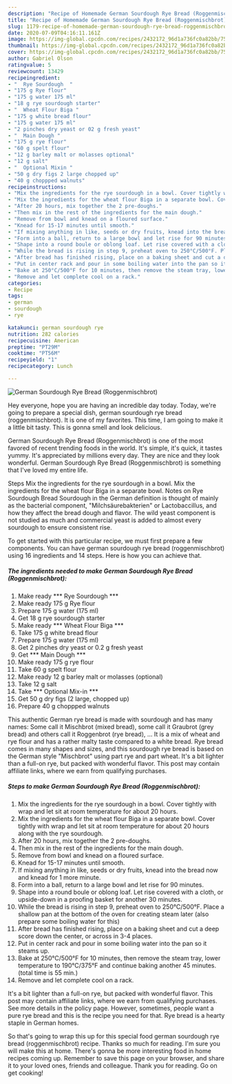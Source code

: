 ```yaml
---
description: "Recipe of Homemade German Sourdough Rye Bread (Roggenmischbrot)"
title: "Recipe of Homemade German Sourdough Rye Bread (Roggenmischbrot)"
slug: 1179-recipe-of-homemade-german-sourdough-rye-bread-roggenmischbrot
date: 2020-07-09T04:16:11.161Z
image: https://img-global.cpcdn.com/recipes/2432172_96d1a736fc0a82bb/751x532cq70/german-sourdough-rye-bread-roggenmischbrot-recipe-main-photo.jpg
thumbnail: https://img-global.cpcdn.com/recipes/2432172_96d1a736fc0a82bb/751x532cq70/german-sourdough-rye-bread-roggenmischbrot-recipe-main-photo.jpg
cover: https://img-global.cpcdn.com/recipes/2432172_96d1a736fc0a82bb/751x532cq70/german-sourdough-rye-bread-roggenmischbrot-recipe-main-photo.jpg
author: Gabriel Olson
ratingvalue: 5
reviewcount: 13429
recipeingredient:
- "  Rye Sourdough  "
- "175 g Rye flour"
- "175 g water 175 ml"
- "18 g rye sourdough starter"
- "  Wheat Flour Biga "
- "175 g white bread flour"
- "175 g water 175 ml"
- "2 pinches dry yeast or 02 g fresh yeast"
- "  Main Dough "
- "175 g rye flour"
- "60 g spelt flour"
- "12 g barley malt or molasses optional"
- "12 g salt"
- "  Optional Mixin "
- "50 g dry figs 2 large chopped up"
- "40 g choppped walnuts"
recipeinstructions:
- "Mix the ingredients for the rye sourdough in a bowl. Cover tightly with wrap and let sit at room temperature for about 20 hours."
- "Mix the ingredients for the wheat flour Biga in a separate bowl. Cover tightly with wrap and let sit at room temperature for about 20 hours along with the rye sourdough."
- "After 20 hours, mix together the 2 pre-doughs."
- "Then mix in the rest of the ingredients for the main dough."
- "Remove from bowl and knead on a floured surface."
- "Knead for 15-17 minutes until smooth."
- "If mixing anything in like, seeds or dry fruits, knead into the bread now and knead for 1 more minute."
- "Form into a ball, return to a large bowl and let rise for 90 minutes."
- "Shape into a round boule or oblong loaf. Let rise covered with a cloth, or upside-down in a proofing basket for another 30 minutes."
- "While the bread is rising in step 9, preheat oven to 250°C/500°F. Place a shallow pan at the bottom of the oven for creating steam later (also prepare some boiling water for this)"
- "After bread has finished rising, place on a baking sheet and cut a deep score down the center, or across in 3-4 places."
- "Put in center rack and pour in some boiling water into the pan so it steams up."
- "Bake at 250°C/500°F for 10 minutes, then remove the steam tray, lower temperature to 190°C/375°F and continue baking another 45 minutes. (total time is 55 min.)"
- "Remove and let complete cool on a rack."
categories:
- Recipe
tags:
- german
- sourdough
- rye

katakunci: german sourdough rye 
nutrition: 282 calories
recipecuisine: American
preptime: "PT29M"
cooktime: "PT56M"
recipeyield: "1"
recipecategory: Lunch

---
```



![German Sourdough Rye Bread (Roggenmischbrot)](https://img-global.cpcdn.com/recipes/2432172_96d1a736fc0a82bb/751x532cq70/german-sourdough-rye-bread-roggenmischbrot-recipe-main-photo.jpg)

Hey everyone, hope you are having an incredible day today. Today, we're going to prepare a special dish, german sourdough rye bread (roggenmischbrot). It is one of my favorites. This time, I am going to make it a little bit tasty. This is gonna smell and look delicious.

German Sourdough Rye Bread (Roggenmischbrot) is one of the most favored of recent trending foods in the world. It's simple, it's quick, it tastes yummy. It's appreciated by millions every day. They are nice and they look wonderful. German Sourdough Rye Bread (Roggenmischbrot) is something that I've loved my entire life.

Steps Mix the ingredients for the rye sourdough in a bowl. Mix the ingredients for the wheat flour Biga in a separate bowl. Notes on Rye Sourdough Bread Sourdough in the German definition is thought of mainly as the bacterial component, &#34;Milchsäurebakterien&#34; or Lactobaccillus, and how they affect the bread dough and flavor. The wild yeast component is not studied as much and commercial yeast is added to almost every sourdough to ensure consistent rise.


To get started with this particular recipe, we must first prepare a few components. You can have german sourdough rye bread (roggenmischbrot) using 16 ingredients and 14 steps. Here is how you can achieve that.

<!--inarticleads1-->

##### The ingredients needed to make German Sourdough Rye Bread (Roggenmischbrot):

1. Make ready  *** Rye Sourdough  ***
1. Make ready 175 g Rye flour
1. Prepare 175 g water (175 ml)
1. Get 18 g rye sourdough starter
1. Make ready  *** Wheat Flour Biga ***
1. Take 175 g white bread flour
1. Prepare 175 g water (175 ml)
1. Get 2 pinches dry yeast or 0.2 g fresh yeast
1. Get  *** Main Dough ***
1. Make ready 175 g rye flour
1. Take 60 g spelt flour
1. Make ready 12 g barley malt or molasses (optional)
1. Take 12 g salt
1. Take  *** Optional Mix-in ***
1. Get 50 g dry figs (2 large, chopped up)
1. Prepare 40 g choppped walnuts


This authentic German rye bread is made with sourdough and has many names: Some call it Mischbrot (mixed bread), some call it Graubrot (grey bread) and others call it Roggenbrot (rye bread), … It is a mix of wheat and rye flour and has a rather malty taste compared to a white bread. Rye bread comes in many shapes and sizes, and this sourdough rye bread is based on the German style &#34;Mischbrot&#34; using part rye and part wheat. It&#39;s a bit lighter than a full-on rye, but packed with wonderful flavor. This post may contain affiliate links, where we earn from qualifying purchases. 

<!--inarticleads2-->

##### Steps to make German Sourdough Rye Bread (Roggenmischbrot):

1. Mix the ingredients for the rye sourdough in a bowl. Cover tightly with wrap and let sit at room temperature for about 20 hours.
1. Mix the ingredients for the wheat flour Biga in a separate bowl. Cover tightly with wrap and let sit at room temperature for about 20 hours along with the rye sourdough.
1. After 20 hours, mix together the 2 pre-doughs.
1. Then mix in the rest of the ingredients for the main dough.
1. Remove from bowl and knead on a floured surface.
1. Knead for 15-17 minutes until smooth.
1. If mixing anything in like, seeds or dry fruits, knead into the bread now and knead for 1 more minute.
1. Form into a ball, return to a large bowl and let rise for 90 minutes.
1. Shape into a round boule or oblong loaf. Let rise covered with a cloth, or upside-down in a proofing basket for another 30 minutes.
1. While the bread is rising in step 9, preheat oven to 250°C/500°F. Place a shallow pan at the bottom of the oven for creating steam later (also prepare some boiling water for this)
1. After bread has finished rising, place on a baking sheet and cut a deep score down the center, or across in 3-4 places.
1. Put in center rack and pour in some boiling water into the pan so it steams up.
1. Bake at 250°C/500°F for 10 minutes, then remove the steam tray, lower temperature to 190°C/375°F and continue baking another 45 minutes. (total time is 55 min.)
1. Remove and let complete cool on a rack.


It&#39;s a bit lighter than a full-on rye, but packed with wonderful flavor. This post may contain affiliate links, where we earn from qualifying purchases. See more details in the policy page. However, sometimes, people want a pure rye bread and this is the recipe you need for that. Rye bread is a hearty staple in German homes. 

So that's going to wrap this up for this special food german sourdough rye bread (roggenmischbrot) recipe. Thanks so much for reading. I'm sure you will make this at home. There's gonna be more interesting food in home recipes coming up. Remember to save this page on your browser, and share it to your loved ones, friends and colleague. Thank you for reading. Go on get cooking!
